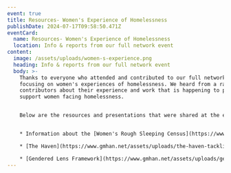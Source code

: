 ```yaml
---
event: true
title: Resources- Women's Experience of Homelessness
publishDate: 2024-07-17T09:58:50.471Z
eventCard:
  name: Resources- Women's Experience of Homelessness
  location: Info & reports from our full network event
content:
  image: /assets/uploads/women-s-experience.png
  heading: Info & reports from our full network event
  body: >-
    Thanks to everyone who attended and contributed to our full network event
    focusing on women's experiences of homelessness. We heard from a range of
    contributors about their experience and work that is happening to properly
    support women facing homelessness. 


    B﻿elow are the resources and presentations that were shared at the event


    * I﻿nformation about the [Women's Rough Sleeping Census](https://www.gmhan.net/admin/#/collections/news-and-events/entries/resources-womens-experience-of-homelessnesss/assets/uploads/gmhan-women’s-census-2023-overview.pdf)

    * [T﻿he Haven](https://www.gmhan.net/assets/uploads/the-haven-tackling-womens-homelessness-in-cambridge-together-aug-2022-pdf.pdf)- Tackling Women's Issues in Cambridge

    * [G﻿endered Lens Framework](https://www.gmhan.net/assets/uploads/gendered-lens-framework.pdf)- Homeless Link
---
```

